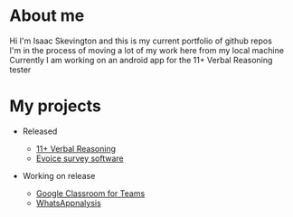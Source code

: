 # About me
Hi I'm Isaac Skevington and this is my current portfolio of github repos  
I'm in the process of moving a lot of my work here from my local machine  
Currently I am working on an android app for the 11+ Verbal Reasoning tester  

# My projects
* Released
  * [11+ Verbal Reasoning](https://github.com/IsaacSkevington/11-Verbal-Reasoning)
  * [Evoice survey software](https://github.com/IsaacSkevington/eVoice)


* Working on release
  * [Google Classroom for Teams](https://github.com/IsaacSkevington/GClassForTeams)
  * [WhatsAppnalysis](https://github.com/IsaacSkevington/WhatsAppnalysis)
